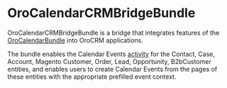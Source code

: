 # OroCalendarCRMBridgeBundle

OroCalendarCRMBridgeBundle is a bridge that integrates features of the [OroCalendarBundle](https://github.com/oroinc/OroCalendarBundle) into OroCRM applications.

The bundle enables the Calendar Events [activity](https://github.com/oroinc/platform/tree/master/src/Oro/Bundle/ActivityBundle) for the Contact, Case, Account, Magento Customer, Order, Lead, Opportunity, B2bCustomer entities, and enables users to create Calendar Events from the pages of these entities with the appropriate prefilled event context.
